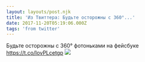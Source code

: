 ```yaml
---
layout: layouts/post.njk
title: 'Из Твиттера: Будьте осторожны с 360°...'
date: 2017-11-20T05:19:06.000Z
tags: 'from twitter'
---
```



Будьте осторожны с 360° фотоньками на фейсбуке https://t.co/IovPLcetgp
  <img src="https://pbs.twimg.com/media/DPDUGdVX4AAIiOA.jpg" />
